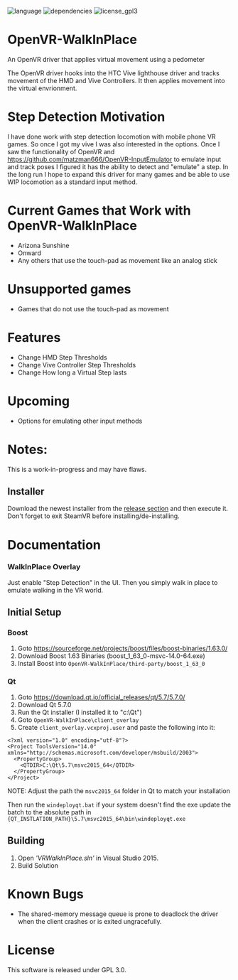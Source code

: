 ![language](https://img.shields.io/badge/Language-C%2B%2B11-green.svg)  ![dependencies](https://img.shields.io/badge/Dependencies-Boost%201.63-green.svg)  ![license_gpl3](https://img.shields.io/badge/License-GPL%203.0-green.svg)

# OpenVR-WalkInPlace

An OpenVR driver that applies virtual movement using a pedometer

The OpenVR driver hooks into the HTC Vive lighthouse driver and tracks movement of the HMD and Vive Controllers. It then applies movement into the virtual envrionment.

# Step Detection Motivation
I have done work with step detection locomotion with mobile phone VR games. So once I got my vive I was also interested in the options. Once I saw the functionality of OpenVR and https://github.com/matzman666/OpenVR-InputEmulator to emulate input and track poses I figured it has the ability to detect and "emulate" a step. In the long run I hope to expand this driver for many games and be able to use WIP locomotion as a standard input method.


# Current Games that Work with OpenVR-WalkInPlace

- Arizona Sunshine
- Onward
- Any others that use the touch-pad as movement like an analog stick

# Unsupported games

- Games that do not use the touch-pad as movement

# Features

- Change HMD Step Thresholds
- Change Vive Controller Step Thresholds
- Change How long a Virtual Step lasts

# Upcoming

- Options for emulating other input methods

# Notes:

This is a work-in-progress and may have flaws.

## Installer

Download the newest installer from the [release section](https://github.com/pottedmeat7/OpenVR-WalkInPlace/releases) and then execute it. Don't forget to exit SteamVR before installing/de-installing.

# Documentation

### WalkInPlace Overlay
Just enable "Step Detection" in the UI.
Then you simply walk in place to emulate walking in the VR world.

## Initial Setup
### Boost
1. Goto https://sourceforge.net/projects/boost/files/boost-binaries/1.63.0/
1. Download Boost 1.63 Binaries (boost_1_63_0-msvc-14.0-64.exe)
1. Install Boost into `OpenVR-WalkInPlace/third-party/boost_1_63_0`
  
### Qt
1. Goto https://download.qt.io/official_releases/qt/5.7/5.7.0/
1. Download Qt 5.7.0
1. Run the Qt installer (I installed it to "c:\Qt")
1. Goto `OpenVR-WalkInPlace\client_overlay`
1. Create `client_overlay.vcxproj.user` and paste the following into it:

```
<?xml version="1.0" encoding="utf-8"?>
<Project ToolsVersion="14.0" xmlns="http://schemas.microsoft.com/developer/msbuild/2003">
  <PropertyGroup>
    <QTDIR>C:\Qt\5.7\msvc2015_64</QTDIR>
  </PropertyGroup>
</Project>
```

NOTE: Adjust the path the `msvc2015_64` folder in Qt to match your installation

Then run the `windeployqt.bat` if your system doesn't find the exe update the batch to the absolute path
in `{QT_INSTLATION_PATH}\5.7\msvc2015_64\bin\windeployqt.exe`

## Building
1. Open *'VRWalkInPlace.sln'* in Visual Studio 2015.
2. Build Solution


# Known Bugs

- The shared-memory message queue is prone to deadlock the driver when the client crashes or is exited ungracefully.

# License

This software is released under GPL 3.0.

